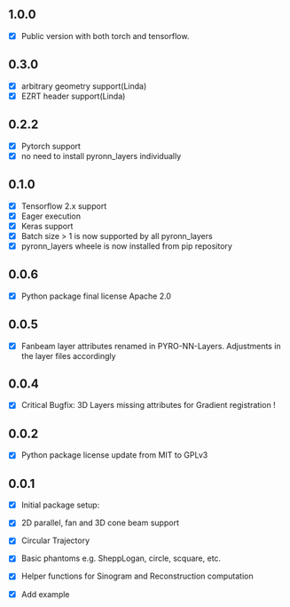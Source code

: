 ## 1.0.0
* [x] Public version with both torch and tensorflow.

## 0.3.0
* [x] arbitrary geometry support(Linda)
* [x] EZRT header support(Linda)

## 0.2.2
* [x] Pytorch support
* [x] no need to install pyronn_layers individually

## 0.1.0
* [x]  Tensorflow 2.x support
* [x]  Eager execution
* [x]  Keras support
* [x]  Batch size > 1 is now supported by all pyronn_layers
* [x]  pyronn_layers wheele is now installed from pip repository

## 0.0.6
* [x]  Python package final license Apache 2.0

## 0.0.5
* [x]  Fanbeam layer attributes renamed in PYRO-NN-Layers. Adjustments in the layer files accordingly 

## 0.0.4
* [x] Critical Bugfix: 3D Layers missing attributes for Gradient registration !

## 0.0.2
* [x]  Python package license update from MIT to GPLv3

## 0.0.1

* [x]  Initial package setup:
  * [x]  2D parallel, fan and 3D cone beam support
  * [x]  Circular Trajectory
  * [x]  Basic phantoms e.g. SheppLogan, circle, scquare, etc.
  * [x]  Helper functions for Sinogram and Reconstruction computation
  * [x]  Add example

